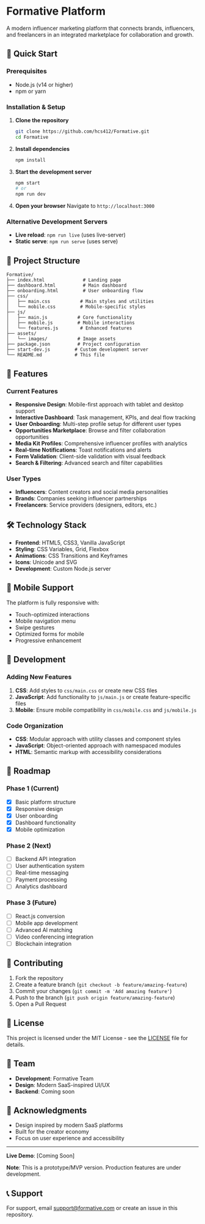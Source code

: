 # Formative Platform

A modern influencer marketing platform that connects brands, influencers, and freelancers in an integrated marketplace for collaboration and growth.

## 🚀 Quick Start

### Prerequisites
- Node.js (v14 or higher)
- npm or yarn

### Installation & Setup

1. **Clone the repository**
   ```bash
   git clone https://github.com/hcs412/Formative.git
   cd Formative
   ```

2. **Install dependencies**
   ```bash
   npm install
   ```

3. **Start the development server**
   ```bash
   npm start
   # or
   npm run dev
   ```

4. **Open your browser**
   Navigate to `http://localhost:3000`

### Alternative Development Servers

- **Live reload**: `npm run live` (uses live-server)
- **Static serve**: `npm run serve` (uses serve)

## 📁 Project Structure

```
Formative/
├── index.html              # Landing page
├── dashboard.html          # Main dashboard
├── onboarding.html         # User onboarding flow
├── css/
│   ├── main.css           # Main styles and utilities
│   └── mobile.css         # Mobile-specific styles
├── js/
│   ├── main.js           # Core functionality
│   ├── mobile.js         # Mobile interactions
│   └── features.js        # Enhanced features
├── assets/
│   └── images/           # Image assets
├── package.json          # Project configuration
├── start-dev.js         # Custom development server
└── README.md            # This file
```

## 🎨 Features

### Current Features
- **Responsive Design**: Mobile-first approach with tablet and desktop support
- **Interactive Dashboard**: Task management, KPIs, and deal flow tracking
- **User Onboarding**: Multi-step profile setup for different user types
- **Opportunities Marketplace**: Browse and filter collaboration opportunities
- **Media Kit Profiles**: Comprehensive influencer profiles with analytics
- **Real-time Notifications**: Toast notifications and alerts
- **Form Validation**: Client-side validation with visual feedback
- **Search & Filtering**: Advanced search and filter capabilities

### User Types
- **Influencers**: Content creators and social media personalities
- **Brands**: Companies seeking influencer partnerships
- **Freelancers**: Service providers (designers, editors, etc.)

## 🛠️ Technology Stack

- **Frontend**: HTML5, CSS3, Vanilla JavaScript
- **Styling**: CSS Variables, Grid, Flexbox
- **Animations**: CSS Transitions and Keyframes
- **Icons**: Unicode and SVG
- **Development**: Custom Node.js server

## 📱 Mobile Support

The platform is fully responsive with:
- Touch-optimized interactions
- Mobile navigation menu
- Swipe gestures
- Optimized forms for mobile
- Progressive enhancement

## 🎯 Development

### Adding New Features

1. **CSS**: Add styles to `css/main.css` or create new CSS files
2. **JavaScript**: Add functionality to `js/main.js` or create feature-specific files
3. **Mobile**: Ensure mobile compatibility in `css/mobile.css` and `js/mobile.js`

### Code Organization

- **CSS**: Modular approach with utility classes and component styles
- **JavaScript**: Object-oriented approach with namespaced modules
- **HTML**: Semantic markup with accessibility considerations

## 🚧 Roadmap

### Phase 1 (Current)
- [x] Basic platform structure
- [x] Responsive design
- [x] User onboarding
- [x] Dashboard functionality
- [x] Mobile optimization

### Phase 2 (Next)
- [ ] Backend API integration
- [ ] User authentication system
- [ ] Real-time messaging
- [ ] Payment processing
- [ ] Analytics dashboard

### Phase 3 (Future)
- [ ] React.js conversion
- [ ] Mobile app development
- [ ] Advanced AI matching
- [ ] Video conferencing integration
- [ ] Blockchain integration

## 🤝 Contributing

1. Fork the repository
2. Create a feature branch (`git checkout -b feature/amazing-feature`)
3. Commit your changes (`git commit -m 'Add amazing feature'`)
4. Push to the branch (`git push origin feature/amazing-feature`)
5. Open a Pull Request

## 📄 License

This project is licensed under the MIT License - see the [LICENSE](LICENSE) file for details.

## 👥 Team

- **Development**: Formative Team
- **Design**: Modern SaaS-inspired UI/UX
- **Backend**: Coming soon

## 🌟 Acknowledgments

- Design inspired by modern SaaS platforms
- Built for the creator economy
- Focus on user experience and accessibility

---

**Live Demo**: [Coming Soon]

**Note**: This is a prototype/MVP version. Production features are under development.

## 📞 Support

For support, email support@formative.com or create an issue in this repository.